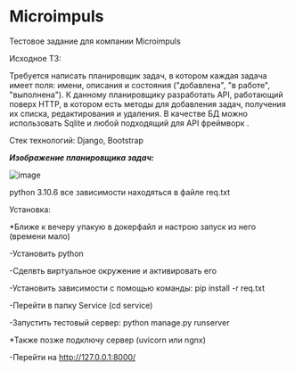 # Microimpuls
Тестовое задание для компании Microimpuls

Исходное ТЗ: 

Требуется написать планировщик задач, в котором каждая задача имеет поля: имени, описания и состояния ("добавлена", "в работе", "выполнена"). К данному планировщику разработать API, работающий поверх HTTP, в котором есть методы для добавления задач, получения их списка, редактирования и удаления. В качестве БД можно использовать Sqlite и любой подходящий для API фреймворк .

Стек технологий: Django, Bootstrap

***Изображение планировщика задач:***

![image](https://user-images.githubusercontent.com/92267924/220852493-2a0cdf22-83c5-4dfc-966b-902244931acc.png)

python 3.10.6
все зависимости находяться в файле req.txt

Установка:

*Ближе к вечеру упакую в докерфайл и настрою запуск из него (времени мало)

-Установить python

-Сделвть виртуальное окружение и активировать его

-Установить зависимости с помощью команды: pip install -r req.txt

-Перейти в папку Service (cd service)

-Запустить тестовый сервер: python manage.py runserver

*Также позже подключу сервер (uvicorn или ngnx)

-Перейти на http://127.0.0.1:8000/
